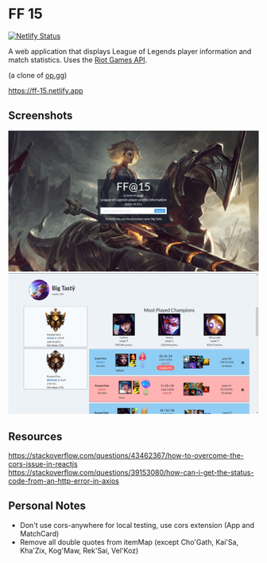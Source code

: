 # FF 15

[![Netlify Status](https://api.netlify.com/api/v1/badges/55b52bf0-3b60-4dcd-8aa5-d5ab7e121e39/deploy-status)](https://app.netlify.com/sites/ff-15/deploys)

A web application that displays League of Legends player information and match statistics. Uses the [Riot Games API](https://developer.riotgames.com/).

(a clone of [op.gg](https://na.op.gg/summoner/userName=Big+Tast%C3%BF))

https://ff-15.netlify.app

## Screenshots
![](/images/Home.png)
![](/images/Search.png)

## Resources
https://stackoverflow.com/questions/43462367/how-to-overcome-the-cors-issue-in-reactjs  
https://stackoverflow.com/questions/39153080/how-can-i-get-the-status-code-from-an-http-error-in-axios

## Personal Notes
- Don't use cors-anywhere for local testing, use cors extension (App and MatchCard)
- Remove all double quotes from itemMap (except Cho'Gath, Kai'Sa, Kha'Zix, Kog'Maw, Rek'Sai, Vel'Koz)
